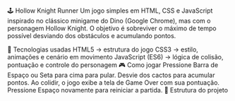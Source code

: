 🕹️ Hollow Knight Runner
Um jogo simples em HTML, CSS e JavaScript inspirado no clássico minigame do Dino (Google Chrome), mas com o personagem Hollow Knight.
O objetivo é sobreviver o máximo de tempo possível desviando dos obstáculos e acumulando pontos.

🚀 Tecnologias usadas
HTML5 → estrutura do jogo
CSS3 → estilo, animações e cenário em movimento
JavaScript (ES6) → lógica de colisão, pontuação e controle do personagem
🎮 Como jogar
Pressione Barra de Espaço ou Seta para cima para pular.
Desvie dos cactos para acumular pontos.
Ao colidir, o jogo exibe a tela de Game Over com sua pontuação.
Pressione Espaço novamente para reiniciar a partida.
📂 Estrutura do projeto
